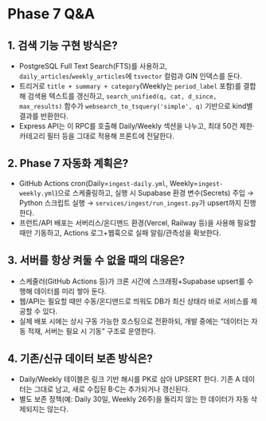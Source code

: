# Phase 7 Q&A

## 1. 검색 기능 구현 방식은?
- PostgreSQL Full Text Search(FTS)를 사용하고, `daily_articles`/`weekly_articles`에 `tsvector` 컬럼과 GIN 인덱스를 둔다.
- 트리거로 `title + summary + category`(Weekly는 `period_label` 포함)를 결합해 검색용 텍스트를 갱신하고, `search_unified(q, cat, d_since, max_results)` 함수가 `websearch_to_tsquery('simple', q)` 기반으로 kind별 결과를 반환한다.
- Express API는 이 RPC를 호출해 Daily/Weekly 섹션을 나누고, 최대 50건 제한·카테고리 필터 등을 그대로 적용해 프론트에 전달한다.

## 2. Phase 7 자동화 계획은?
- GitHub Actions cron(Daily=`ingest-daily.yml`, Weekly=`ingest-weekly.yml`)으로 스케줄링하고, 실행 시 Supabase 환경 변수(Secrets) 주입 → Python 스크립트 실행 → `services/ingest/run_ingest.py`가 upsert까지 진행한다.
- 프런트/API 배포는 서버리스/온디맨드 환경(Vercel, Railway 등)을 사용해 필요할 때만 기동하고, Actions 로그+웹훅으로 실패 알림/관측성을 확보한다.

## 3. 서버를 항상 켜둘 수 없을 때의 대응은?
- 스케줄러(GitHub Actions 등)가 크론 시간에 스크래핑+Supabase upsert를 수행해 데이터를 미리 쌓아 둔다.
- 웹/API는 필요할 때만 수동/온디맨드로 띄워도 DB가 최신 상태라 바로 서비스를 제공할 수 있다.
- 실제 배포 시에는 상시 구동 가능한 호스팅으로 전환하되, 개발 중에는 “데이터는 자동 적재, 서버는 필요 시 기동” 구조로 운영한다.

## 4. 기존/신규 데이터 보존 방식은?
- Daily/Weekly 테이블은 링크 기반 해시를 PK로 삼아 UPSERT 한다. 기존 A 데이터는 그대로 남고, 새로 수집된 B·C는 추가되거나 갱신된다.
- 별도 보존 정책(예: Daily 30일, Weekly 26주)을 돌리지 않는 한 데이터가 자동 삭제되지는 않는다.
